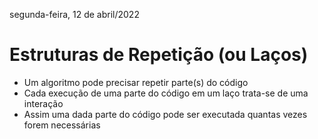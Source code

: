segunda-feira, 12 de abril/2022

# Estruturas de Repetição (ou Laços)
- Um algoritmo pode precisar repetir parte(s) do código
- Cada execução de uma parte do código em um laço trata-se de uma interação
- Assim uma dada parte do código pode ser executada quantas vezes forem necessárias

